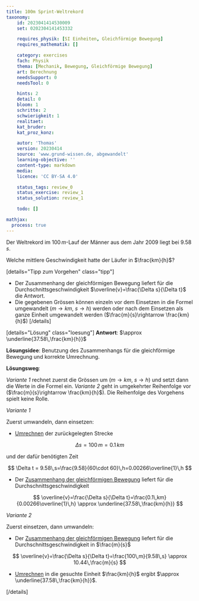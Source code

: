 ```yaml
---
title: 100m Sprint-Weltrekord
taxonomy:
	id: 2023041414530009
	set: 0202304141453332

	requires_physik: [SI Einheiten, Gleichförmige Bewegung]
	requires_mathematik: []

	category: exercises
	fach: Physik
	thema: [Mechanik, Bewegung, Gleichförmige Bewegung]
	art: Berechnung
	needsSupport: 0
	needsTool: 0

	hints: 2
	detail: 0
	bloom: 1
	schritte: 2
	schwierigkeit: 1
	realitaet: 
	kat_bruder:
	kat_proz_konz: 

	autor: 'Thomas'
	version: 20230414
	source: 'www.grund-wissen.de, abgewandelt'
	learning-objective: ''
	content-type: markdown
	media:
	licence: 'CC BY-SA 4.0'

	status_tags: review_0
	status_exercise: review_1
	status_solution: review_1

	todo: []

mathjax:
  process: true
---
```

Der Weltrekord im $100\,m$-Lauf der Männer aus dem Jahr 2009 liegt bei $9.58\,s$.

Welche mittlere Geschwindigkeit hatte der Läufer in $\frac{km}{h}$?


[details="Tipp zum Vorgehen" class="tipp"]
- Der Zusammenhang der gleichförmigen Bewegung liefert für die Durchschnittsgeschwindigkeit $\overline{v}=\frac{\Delta s}{\Delta t}$ die Antwort.
- Die gegebenen Grössen können einzeln vor dem Einsetzen in die Formel umgewandelt ($m\rightarrow km$, $s\rightarrow h$) werden oder nach dem Einsetzen als ganze Einheit umgewandelt werden ($\frac{m}{s}\rightarrow \frac{km}{h}$)
[/details]

[details="Lösung" class="loesung"]
**Antwort**: $\approx \underline{37.58\,\frac{km}{h}}$

**Lösungsidee**: Benutzung des Zusammenhangs für die gleichförmige Bewegung und korrekte Umrechnung.

**Lösungsweg**:

_Variante 1_ rechnet zuerst die Grössen um ($m\rightarrow km$, $s\rightarrow h$) und setzt dann die Werte in die Formel ein. _Variante 2_ geht in umgekehrter Reihenfolge vor ($\frac{m}{s}\rightarrow \frac{km}{h}$). Die Reihenfolge des Vorgehens spielt keine Rolle.

_Variante 1_

Zuerst umwandeln, dann einsetzen:

- [Umrechnen](../) der zurückgelegten Strecke

$$
\Delta s = 100\,m=0.1\,km
$$ 

und der dafür benötigten Zeit

$$
\Delta t = 9.58\,s=\frac{9.58}{60\cdot 60}\,h=0.00266\overline{1}\,h
$$

- Der [Zusammenhang der gleichförmigen Bewegung](../) liefert für die Durchschnittsgeschwindigkeit

$$
\overline{v}=\frac{\Delta s}{\Delta t}=\frac{0.1\,km}{0.00266\overline{1}\,h} \approx \underline{37.58\,\frac{km}{h}}
$$

_Variante 2_

Zuerst einsetzen, dann umwandeln:

- Der [Zusammenhang der gleichförmigen Bewegung](../) liefert für die Durchschnittsgeschwindigkeit in $\frac{m}{s}$

$$
\overline{v}=\frac{\Delta s}{\Delta t}=\frac{100\,m}{9.58\,s} \approx 10.44\,\frac{m}{s}
$$

- [Umrechnen](../) in die gesuchte Einheit $\frac{km}{h}$ ergibt $\approx \underline{37.58\,\frac{km}{h}}$.

[/details]